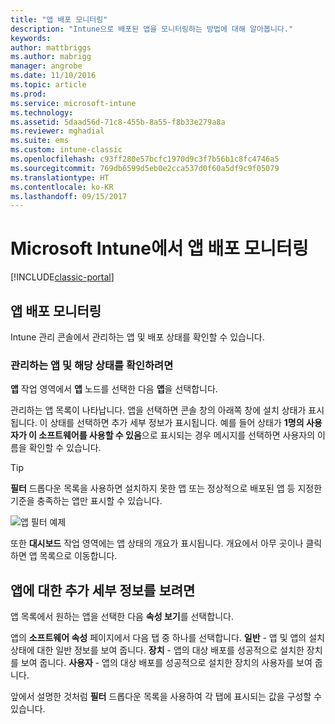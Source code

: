 ```yaml
---
title: "앱 배포 모니터링"
description: "Intune으로 배포된 앱을 모니터링하는 방법에 대해 알아봅니다."
keywords: 
author: mattbriggs
ms.author: mabrigg
manager: angrobe
ms.date: 11/10/2016
ms.topic: article
ms.prod: 
ms.service: microsoft-intune
ms.technology: 
ms.assetid: 5daad56d-71c8-455b-8a55-f8b33e279a8a
ms.reviewer: mghadial
ms.suite: ems
ms.custom: intune-classic
ms.openlocfilehash: c93ff280e57bcfc1970d9c3f7b56b1c8fc4746a5
ms.sourcegitcommit: 769db6599d5eb0e2cca537d0f60a5df9c9f05079
ms.translationtype: HT
ms.contentlocale: ko-KR
ms.lasthandoff: 09/15/2017
---
```

# <a name="monitor-app-deployments-in-microsoft-intune"></a>Microsoft Intune에서 앱 배포 모니터링

[!INCLUDE[classic-portal](../includes/classic-portal.md)]

## <a name="monitor-an-app-deployment"></a>앱 배포 모니터링
Intune 관리 콘솔에서 관리하는 앱 및 배포 상태를 확인할 수 있습니다. <!---App status is displayed in real-time. You don't have to wait for the device to check-in before you can see this.--->

### <a name="to-view-apps-that-you-manage-and-their-status"></a>관리하는 앱 및 해당 상태를 확인하려면
**앱** 작업 영역에서 **앱** 노드를 선택한 다음 **앱**을 선택합니다.

관리하는 앱 목록이 나타납니다. 앱을 선택하면 콘솔 창의 아래쪽 창에 설치 상태가 표시됩니다. 이 상태를 선택하면 추가 세부 정보가 표시됩니다. 예를 들어 상태가 **1명의 사용자가 이 소프트웨어를 사용할 수 있음**으로 표시되는 경우 메시지를 선택하면 사용자의 이름을 확인할 수 있습니다.

> [!TIP]
> **필터** 드롭다운 목록을 사용하면 설치하지 못한 앱 또는 정상적으로 배포된 앱 등 지정한 기준을 충족하는 앱만 표시할 수 있습니다.
>
> ![앱 필터 예제](./media/app-filters.png)

또한 **대시보드** 작업 영역에는 앱 상태의 개요가 표시됩니다. 개요에서 아무 곳이나 클릭하면 앱 목록으로 이동합니다.

## <a name="to-view-more-detailed-information-about-an-app"></a>앱에 대한 추가 세부 정보를 보려면
앱 목록에서 원하는 앱을 선택한 다음 **속성 보기**를 선택합니다.

앱의 **소프트웨어 속성** 페이지에서 다음 탭 중 하나를 선택합니다. **일반** - 앱 및 앱의 설치 상태에 대한 일반 정보를 보여 줍니다. **장치** - 앱의 대상 배포를 성공적으로 설치한 장치를 보여 줍니다. **사용자** - 앱의 대상 배포를 성공적으로 설치한 장치의 사용자를 보여 줍니다.

앞에서 설명한 것처럼 **필터** 드롭다운 목록을 사용하여 각 탭에 표시되는 값을 구성할 수 있습니다.
